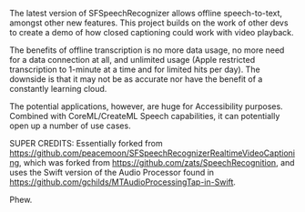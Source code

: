 The latest version of SFSpeechRecognizer allows offline speech-to-text, amongst other new features.  This project builds on the work of other devs to create a demo of how closed captioning could work with video playback.

The benefits of offline transcription is no more data usage, no more need for a data connection at all, and unlimited usage (Apple restricted transcription to 1-minute at a time and for limited hits per day).  The downside is that it may not be as accurate nor have the benefit of a constantly learning cloud.

The potential applications, however, are huge for Accessibility purposes.  Combined with CoreML/CreateML Speech capabilities, it can potentially open up a number of use cases.

SUPER CREDITS:
Essentially forked from https://github.com/peacemoon/SFSpeechRecognizerRealtimeVideoCaptioning, which was forked from https://github.com/zats/SpeechRecognition, and uses the Swift version of the Audio Processor found in https://github.com/gchilds/MTAudioProcessingTap-in-Swift.

Phew.
